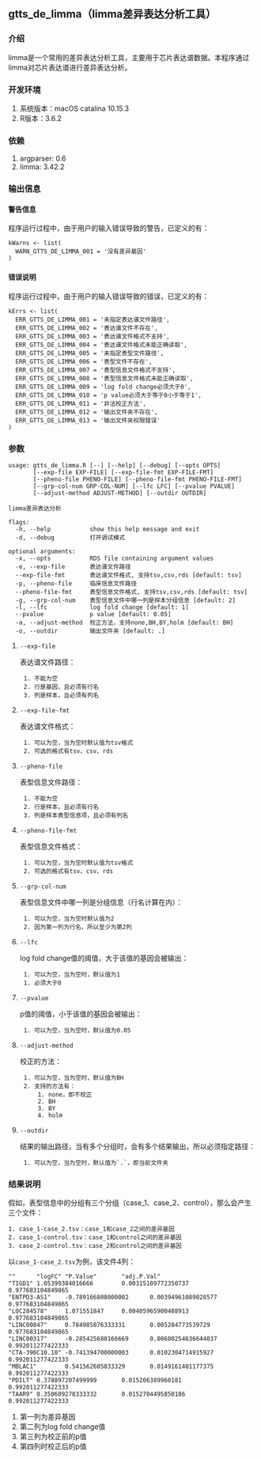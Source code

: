 gtts\_de\_limma（limma差异表达分析工具）
----------------------------------------

### 介绍

limma是一个常用的差异表达分析工具，主要用于芯片表达谱数据。本程序通过limma对芯片表达谱进行差异表达分析。

### 开发环境

1.  系统版本：macOS catalina 10.15.3
2.  R版本：3.6.2

### 依赖

1.  argparser: 0.6
2.  limma: 3.42.2

### 输出信息

#### 警告信息

程序运行过程中，由于用户的输入错误导致的警告，已定义的有：

    kWarns <- list(
      WARN_GTTS_DE_LIMMA_001 = '没有差异基因'
    )

#### 错误说明

程序运行过程中，由于用户的输入错误导致的错误，已定义的有：

    kErrs <- list(
      ERR_GTTS_DE_LIMMA_001 = '未指定表达谱文件路径',
      ERR_GTTS_DE_LIMMA_002 = '表达谱文件不存在',
      ERR_GTTS_DE_LIMMA_003 = '表达谱文件格式不支持',
      ERR_GTTS_DE_LIMMA_004 = '表达谱文件格式未能正确读取',
      ERR_GTTS_DE_LIMMA_005 = '未指定表型文件路径',
      ERR_GTTS_DE_LIMMA_006 = '表型文件不存在',
      ERR_GTTS_DE_LIMMA_007 = '表型信息文件格式不支持',
      ERR_GTTS_DE_LIMMA_008 = '表型信息文件格式未能正确读取',
      ERR_GTTS_DE_LIMMA_009 = 'log fold change必须大于0',
      ERR_GTTS_DE_LIMMA_010 = 'p value必须大于等于0小于等于1',
      ERR_GTTS_DE_LIMMA_011 = '非法校正方法',
      ERR_GTTS_DE_LIMMA_012 = '输出文件夹不存在',
      ERR_GTTS_DE_LIMMA_013 = '输出文件夹权限错误'
    )

### 参数

    usage: gtts_de_limma.R [--] [--help] [--debug] [--opts OPTS]
           [--exp-file EXP-FILE] [--exp-file-fmt EXP-FILE-FMT]
           [--pheno-file PHENO-FILE] [--pheno-file-fmt PHENO-FILE-FMT]
           [--grp-col-num GRP-COL-NUM] [--lfc LFC] [--pvalue PVALUE]
           [--adjust-method ADJUST-METHOD] [--outdir OUTDIR]

    limma差异表达分析

    flags:
      -h, --help           show this help message and exit
      -d, --debug          打开调试模式

    optional arguments:
      -x, --opts           RDS file containing argument values
      -e, --exp-file       表达谱文件路径
      --exp-file-fmt       表达谱文件格式, 支持tsv,csv,rds [default: tsv]
      -p, --pheno-file     临床信息文件路径
      --pheno-file-fmt     表型信息文件格式, 支持tsv,csv,rds [default: tsv]
      -g, --grp-col-num    表型信息文件中哪一列是样本分组信息 [default: 2]
      -l, --lfc            log fold change [default: 1]
      --pvalue             p value [default: 0.05]
      -a, --adjust-method  校正方法，支持none,BH,BY,holm [default: BH]
      -o, --outdir         输出文件夹 [default: .]

1.  `--exp-file`

    表达谱文件路径：

         1. 不能为空
         2. 行是基因，且必须有行名
         3. 列是样本，且必须有列名

2.  `--exp-file-fmt`

    表达谱文件格式：

         1. 可以为空，当为空时默认值为tsv格式
         2. 可选的格式有tsv、csv、rds

3.  `--pheno-file`

    表型信息文件路径：

         1. 不能为空
         2. 行是样本，且必须有行名
         3. 列是样本表型信息项，且必须有列名

4.  `--pheno-file-fmt`

    表型信息文件格式：

         1. 可以为空，当为空时默认值为tsv格式
         2. 可选的格式有tsv、csv、rds

5.  `--grp-col-num`

    表型信息文件中哪一列是分组信息（行名计算在内）：

         1. 可以为空，当为空时默认值为2
         2. 因为第一列为行名，所以至少为第2列

6.  `--lfc`

    log fold change值的阈值，大于该值的基因会被输出：

         1. 可以为空，当为空时，默认值为1
         1. 必须大于0

7.  `--pvalue`

    p值的阈值，小于该值的基因会被输出：

         1. 可以为空，当为空时，默认值为0.05

8.  `--adjust-method`

    校正的方法：

         1. 可以为空，当为空时，默认值为BH
         2. 支持的方法有：
             1. none，即不校正
             2. BH
             3. BY
             4. holm

9.  `--outdir`

    结果的输出路径，当有多个分组时，会有多个结果输出，所以必须指定路径：

         1. 可以为空，当为空时，默认值为`.`，即当前文件夹

### 结果说明

假如，表型信息中的分组有三个分组（case\_1、case\_2、control），那么会产生三个文件：

    1. case_1-case_2.tsv：case_1和case_2之间的差异基因
    2. case_1-control.tsv：case_1和control之间的差异基因
    3. case_2-control.tsv：case_2和control之间的差异基因

以`case_1-case_2.tsv`为例，该文件4列：

    ""      "logFC" "P.Value"       "adj.P.Val"
    "TIGD1" 1.05399384016666        0.00315109772350737     0.977683104849865
    "ENTPD3-AS1"    -0.789166808000002      0.00394961089028577     0.977683104849865
    "LOC284578"     1.071551847     0.00405965900488913     0.977683104849865
    "LINC00847"     0.784985876333331       0.005284773539729       0.977683104849865
    "LINC00317"     -0.285425680166669      0.00680254636644037     0.992011277422333
    "CTA-390C10.10" -0.741394700000003      0.0102304714915927      0.992011277422333
    "MBLAC1"        0.541562605833329       0.0149161401177375      0.992011277422333
    "PDILT" 0.378897207499999       0.015206389960181       0.992011277422333
    "TAAR9" 0.350609278333332       0.0152704495850186      0.992011277422333

1.  第一列为差异基因
2.  第二列为log fold change值
3.  第三列为校正前的p值
4.  第四列时校正后的p值
